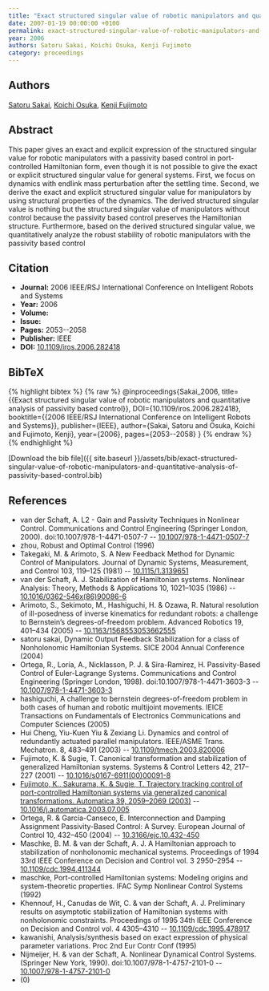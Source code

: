 ```yaml
---
title: "Exact structured singular value of robotic manipulators and quantitative analysis of passivity based control"
date: 2007-01-19 00:00:00 +0100
permalink: exact-structured-singular-value-of-robotic-manipulators-and-quantitative-analysis-of-passivity-based-control
year: 2006
authors: Satoru Sakai, Koichi Osuka, Kenji Fujimoto
category: proceedings
---
```

 
## Authors
[Satoru Sakai](authors/satoru-sakai), [Koichi Osuka](authors/koichi-osuka), [Kenji Fujimoto](authors/kenji-fujimoto)
 
## Abstract
This paper gives an exact and explicit expression of the structured singular value for robotic manipulators with a passivity based control in port-controlled Hamiltonian form, even though it is not possible to give the exact or explicit structured singular value for general systems. First, we focus on dynamics with endlink mass perturbation after the settling time. Second, we derive the exact and explicit structured singular value for manipulators by using structural properties of the dynamics. The derived structured singular value is nothing but the structured singular value of manipulators without control because the passivity based control preserves the Hamiltonian structure. Furthermore, based on the derived structured singular value, we quantitatively analyze the robust stability of robotic manipulators with the passivity based control
 
## Citation
- **Journal:** 2006 IEEE/RSJ International Conference on Intelligent Robots and Systems
- **Year:** 2006
- **Volume:** 
- **Issue:** 
- **Pages:** 2053--2058
- **Publisher:** IEEE
- **DOI:** [10.1109/iros.2006.282418](https://doi.org/10.1109/iros.2006.282418)
 
## BibTeX
{% highlight bibtex %}
{% raw %}
@inproceedings{Sakai_2006,
  title={{Exact structured singular value of robotic manipulators and quantitative analysis of passivity based control}},
  DOI={10.1109/iros.2006.282418},
  booktitle={{2006 IEEE/RSJ International Conference on Intelligent Robots and Systems}},
  publisher={IEEE},
  author={Sakai, Satoru and Osuka, Koichi and Fujimoto, Kenji},
  year={2006},
  pages={2053--2058}
}
{% endraw %}
{% endhighlight %}
 
[Download the bib file]({{ site.baseurl }}/assets/bib/exact-structured-singular-value-of-robotic-manipulators-and-quantitative-analysis-of-passivity-based-control.bib)
 
## References
- van der Schaft, A. L2 - Gain and Passivity Techniques in Nonlinear Control. Communications and Control Engineering (Springer London, 2000). doi:10.1007/978-1-4471-0507-7 -- [10.1007/978-1-4471-0507-7](https://doi.org/10.1007/978-1-4471-0507-7)
- zhou, Robust and Optimal Control (1996)
- Takegaki, M. & Arimoto, S. A New Feedback Method for Dynamic Control of Manipulators. Journal of Dynamic Systems, Measurement, and Control 103, 119–125 (1981) -- [10.1115/1.3139651](https://doi.org/10.1115/1.3139651)
- van der Schaft, A. J. Stabilization of Hamiltonian systems. Nonlinear Analysis: Theory, Methods &amp; Applications 10, 1021–1035 (1986) -- [10.1016/0362-546x(86)90086-6](https://doi.org/10.1016/0362-546x(86)90086-6)
- Arimoto, S., Sekimoto, M., Hashiguchi, H. & Ozawa, R. Natural resolution of ill-posedness of inverse kinematics for redundant robots: a challenge to Bernstein’s degrees-of-freedom problem. Advanced Robotics 19, 401–434 (2005) -- [10.1163/1568553053662555](https://doi.org/10.1163/1568553053662555)
- satoru sakai, Dynamic Output Feedback Stabilization for a class of Nonholonomic Hamiltonian Systems. SICE 2004 Annual Conference (2004)
- Ortega, R., Loría, A., Nicklasson, P. J. & Sira-Ramírez, H. Passivity-Based Control of Euler-Lagrange Systems. Communications and Control Engineering (Springer London, 1998). doi:10.1007/978-1-4471-3603-3 -- [10.1007/978-1-4471-3603-3](https://doi.org/10.1007/978-1-4471-3603-3)
- hashiguchi, A challenge to bernstein degrees-of-freedom problem in both cases of human and robotic multijoint movements. IEICE Transactions on Fundamentals of Electronics Communications and Computer Sciences (2005)
- Hui Cheng, Yiu-Kuen Yiu & Zexiang Li. Dynamics and control of redundantly actuated parallel manipulators. IEEE/ASME Trans. Mechatron. 8, 483–491 (2003) -- [10.1109/tmech.2003.820006](https://doi.org/10.1109/tmech.2003.820006)
- Fujimoto, K. & Sugie, T. Canonical transformation and stabilization of generalized Hamiltonian systems. Systems &amp; Control Letters 42, 217–227 (2001) -- [10.1016/s0167-6911(00)00091-8](https://doi.org/10.1016/s0167-6911(00)00091-8)
- [Fujimoto, K., Sakurama, K. & Sugie, T. Trajectory tracking control of port-controlled Hamiltonian systems via generalized canonical transformations. Automatica 39, 2059–2069 (2003)](trajectory-tracking-control-of-port-controlled-hamiltonian-systems-via-generalized-canonical-transformations) -- [10.1016/j.automatica.2003.07.005](https://doi.org/10.1016/j.automatica.2003.07.005)
- Ortega, R. & García-Canseco, E. Interconnection and Damping Assignment Passivity-Based Control: A Survey. European Journal of Control 10, 432–450 (2004) -- [10.3166/ejc.10.432-450](https://doi.org/10.3166/ejc.10.432-450)
- Maschke, B. M. & van der Schaft, A. J. A Hamiltonian approach to stabilization of nonholonomic mechanical systems. Proceedings of 1994 33rd IEEE Conference on Decision and Control vol. 3 2950–2954 -- [10.1109/cdc.1994.411344](https://doi.org/10.1109/cdc.1994.411344)
- maschke, Port-controlled Hamiltonian systems: Modeling origins and system-theoretic properties. IFAC Symp Nonlinear Control Systems (1992)
- Khennouf, H., Canudas de Wit, C. & van der Schaft, A. J. Preliminary results on asymptotic stabilization of Hamiltonian systems with nonholonomic constraints. Proceedings of 1995 34th IEEE Conference on Decision and Control vol. 4 4305–4310 -- [10.1109/cdc.1995.478917](https://doi.org/10.1109/cdc.1995.478917)
- kawanishi, Analysis/synthesis based on exact expression of physical parameter variations. Proc 2nd Eur Contr Conf (1995)
- Nijmeijer, H. & van der Schaft, A. Nonlinear Dynamical Control Systems. (Springer New York, 1990). doi:10.1007/978-1-4757-2101-0 -- [10.1007/978-1-4757-2101-0](https://doi.org/10.1007/978-1-4757-2101-0)
- (0)

